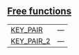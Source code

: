 
## [Free functions](./openzeppelin_testing-constants-stark-free_functions.md)

| | |
|:---|:---|
| [KEY_PAIR](./openzeppelin_testing-constants-stark-KEY_PAIR.md) | — |
| [KEY_PAIR_2](./openzeppelin_testing-constants-stark-KEY_PAIR_2.md) | — |
